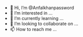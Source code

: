 - 👋 Hi, I’m @Anfalkhanpassword
- 👀 I’m interested in ...
- 🌱 I’m currently learning ...
- 💞️ I’m looking to collaborate on ...
- 📫 How to reach me ...

<!---
Anfalkhanpassword/Anfalkhanpassword is a ✨ special ✨ repository because its `README.md` (this file) appears on your GitHub profile.
You can click the Preview link to take a look at your changes.
--->
